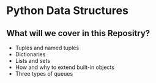# Python Data Structures

## What will we cover in this Repositry?

- Tuples and named tuples
- Dictionaries
- Lists and sets
- How and why to extend built-in objects
- Three types of queues
